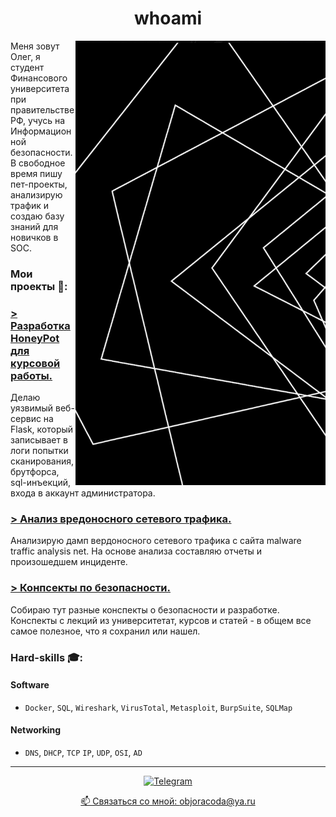 <h1 align="center">whoami</h1>
<img align="right" width="400" alt="img" src="readme.png">
Меня зовут Олег, я студент Финансового университета при правительстве РФ, учусь на Информационной безопасности. В свободное время пишу пет-проекты, анализирую трафик и создаю базу знаний для новичков в SOC.

### Мои проекты 🦈:
### [> Разработка HoneyPot для курсовой работы.](https://github.com/objoracoda/honeypot-flask)
Делаю уязвимый веб-сервис на Flask, который записывает в логи попытки сканирования, брутфорса, sql-инъекций, входа в аккаунт администратора. 

### [> Анализ вредоносного сетевого трафика.](https://github.com/objoracoda/cybersecurity-reports)
Анализирую дамп вердоносного сетевого трафика с сайта malware traffic analysis net. На основе анализа составляю отчеты и произошедшем инциденте.

### [> Конпсекты по безопасности.](https://github.com/objoracoda/cybersec-notes)
Собираю тут разные конспекты о безопасности и разработке. Конспекты с лекций из университетат, курсов и статей - в общем все самое полезное, что я сохранил или нашел.

### Hard-skills 🎓:
   #### Software
   - `Docker`, `SQL`, `Wireshark`, `VirusTotal`, `Metasploit`, `BurpSuite`, `SQLMap`
   #### Networking
   - `DNS`, `DHCP`, `TCP` `IP`, `UDP`, `OSI`, `AD`
____
   
<p align="center">

<a href="https://t.me/objoracoda">
   <img top="0" src="https://img.shields.io/badge/Telegram-2CA5E0?style=for-the-badge&logo=telegram&logoColor=white" alt="Telegram" target="_blank" margin-left="10px">
</p>
   
<p align='center'>
   📫 Связаться со мной: <a href='mailto:objoracoda@ya.ru'>objoracoda@ya.ru</a>
</p>
